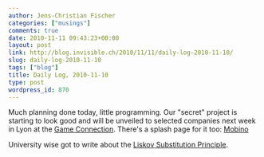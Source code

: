 ```yaml
---
author: Jens-Christian Fischer
categories: ["musings"]
comments: true
date: 2010-11-11 09:43:23+00:00
layout: post
link: http://blog.invisible.ch/2010/11/11/daily-log-2010-11-10/
slug: daily-log-2010-11-10
tags: ["blog"]
title: Daily Log, 2010-11-10
type: post
wordpress_id: 870
---
```


Much planning done today, little programming. Our "secret" project is starting to look good and will be unveiled to selected companies next week in Lyon at the [Game Connection](http://www.game-connection.com/). There's a splash page for it too: [Mobino](http://mobino.com)

University wise got to write about the [Liskov Substitution Principle](http://en.wikipedia.org/wiki/Liskov_substitution_principle). 
